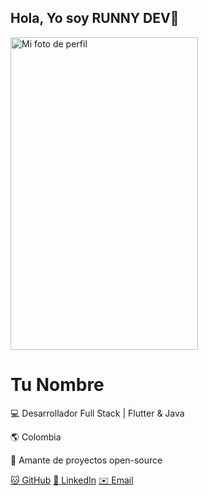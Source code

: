 ## Hola, Yo soy RUNNY DEV👋


 <!DOCTYPE html>
<html lang="es">
<head>
    <meta charset="UTF-8" />
    <meta name="viewport" content="width=device-width, initial-scale=1.0"/>
  
   
</head>
<body>
    <div class="card">
      <img src="https://res.cloudinary.com/dmsshdovm/image/upload/v1753143111/r_bjesuj.jpg"
     alt="Mi foto de perfil"
     class="profile-img"
     width="300"
     height="500">
        <h1>Tu Nombre</h1>
        <p>💻 Desarrollador Full Stack | Flutter & Java</p>
        <p>🌎 Colombia</p>
        <p>🚀 Amante de proyectos open-source</p>
        <div class="socials">
            <a href="https://github.com/TU_USUARIO" target="_blank">🐱 GitHub</a>
            <a href="https://www.linkedin.com/in/TU_LINKEDIN" target="_blank">🔗 LinkedIn</a>
            <a href="mailto:tuemail@correo.com">✉️ Email</a>
        </div>
    </div>
</body>
</html>




<!--
**Rodaverme/Rodaverme** is a ✨ _special_ ✨ repository because its `README.md` (this file) appears on your GitHub profile.

Here are some ideas to get you started:

- 🔭 I’m currently working on ...
- 🌱 I’m currently learning ...
- 👯 I’m looking to collaborate on ...
- 🤔 I’m looking for help with ...
- 💬 Ask me about ...
- 📫 How to reach me: ...
- 😄 Pronouns: ...
- ⚡ Fun fact: ...
-->
